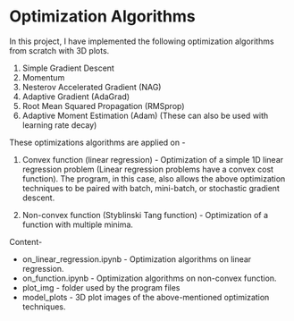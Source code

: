 # Optimization Algorithms
In this project, I have implemented the following optimization algorithms from scratch with 3D plots.

1) Simple Gradient Descent
2) Momentum
3) Nesterov Accelerated Gradient (NAG)
4) Adaptive Gradient (AdaGrad)
5) Root Mean Squared Propagation (RMSprop)
6) Adaptive Moment Estimation (Adam)
(These can also be used with learning rate decay)

These optimizations algorithms are applied on -

1) Convex function (linear regression) - Optimization of a simple 1D linear regression problem (Linear regression problems have a convex cost function). The program, in this case, also allows the above optimization techniques to be paired with batch, mini-batch, or stochastic gradient descent.

2) Non-convex function (Styblinski Tang function) - Optimization of a function with multiple minima.

Content-

- on_linear_regression.ipynb - Optimization algorithms on linear regression.
- on_function.ipynb - Optimization algorithms on non-convex function.
- plot_img - folder used by the program files
- model_plots - 3D plot images of the above-mentioned optimization techniques.
